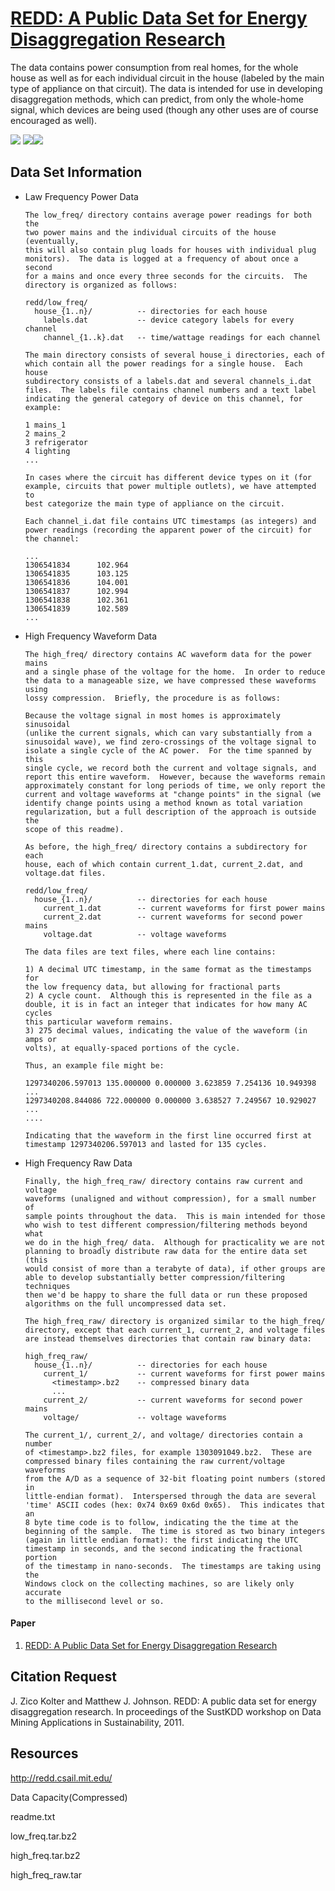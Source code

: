 # [REDD: A Public Data Set for Energy Disaggregation Research](<http://redd.csail.mit.edu/>)      

The data contains power consumption from real homes, for the whole house as well as for each individual circuit in the house (labeled by the main type of appliance on that circuit). The data is intended for use in developing disaggregation methods, which can predict, from only the whole-home signal, which devices are being used (though any other uses are of course encouraged as well).    

![](https://img.shields.io/badge/sector-power-lightblue.svg) ![](https://img.shields.io/badge/labeled-yes-blue.svg)![](https://img.shields.io/badge/time--series-yes-blue.svg)     

## Data Set Information      

- Law Frequency Power Data  

  ```
  The low_freq/ directory contains average power readings for both the
  two power mains and the individual circuits of the house (eventually,
  this will also contain plug loads for houses with individual plug
  monitors).  The data is logged at a frequency of about once a second
  for a mains and once every three seconds for the circuits.  The
  directory is organized as follows:
  
  redd/low_freq/
    house_{1..n}/          -- directories for each house
      labels.dat           -- device category labels for every channel
      channel_{1..k}.dat   -- time/wattage readings for each channel
  
  The main directory consists of several house_i directories, each of
  which contain all the power readings for a single house.  Each house
  subdirectory consists of a labels.dat and several channels_i.dat
  files.  The labels file contains channel numbers and a text label
  indicating the general category of device on this channel, for
  example:
  
  1 mains_1
  2 mains_2
  3 refrigerator
  4 lighting
  ...
  
  In cases where the circuit has different device types on it (for
  example, circuits that power multiple outlets), we have attempted to
  best categorize the main type of appliance on the circuit.
  
  Each channel_i.dat file contains UTC timestamps (as integers) and
  power readings (recording the apparent power of the circuit) for
  the channel:
  
  ...
  1306541834      102.964
  1306541835      103.125
  1306541836      104.001
  1306541837      102.994
  1306541838      102.361
  1306541839      102.589
  ...
  ```

- High Frequency Waveform Data    

  ```
  The high_freq/ directory contains AC waveform data for the power mains
  and a single phase of the voltage for the home.  In order to reduce
  the data to a manageable size, we have compressed these waveforms using
  lossy compression.  Briefly, the procedure is as follows:
  
  Because the voltage signal in most homes is approximately sinusoidal
  (unlike the current signals, which can vary substantially from a
  sinusoidal wave), we find zero-crossings of the voltage signal to
  isolate a single cycle of the AC power.  For the time spanned by this
  single cycle, we record both the current and voltage signals, and
  report this entire waveform.  However, because the waveforms remain
  approximately constant for long periods of time, we only report the
  current and voltage waveforms at "change points" in the signal (we
  identify change points using a method known as total variation
  regularization, but a full description of the approach is outside the
  scope of this readme).
  
  As before, the high_freq/ directory contains a subdirectory for each
  house, each of which contain current_1.dat, current_2.dat, and
  voltage.dat files.
  
  redd/low_freq/
    house_{1..n}/          -- directories for each house
      current_1.dat        -- current waveforms for first power mains
      current_2.dat        -- current waveforms for second power mains
      voltage.dat          -- voltage waveforms
  
  The data files are text files, where each line contains:
  
  1) A decimal UTC timestamp, in the same format as the timestamps for
  the low frequency data, but allowing for fractional parts
  2) A cycle count.  Although this is represented in the file as a
  double, it is in fact an integer that indicates for how many AC cycles
  this particular waveform remains.
  3) 275 decimal values, indicating the value of the waveform (in amps or
  volts), at equally-spaced portions of the cycle.
  
  Thus, an example file might be:
  
  1297340206.597013 135.000000 0.000000 3.623859 7.254136 10.949398 ...
  1297340208.844086 722.000000 0.000000 3.638527 7.249567 10.929027 ...
  ....
  
  Indicating that the waveform in the first line occurred first at
  timestamp 1297340206.597013 and lasted for 135 cycles.
  ```

- High Frequency Raw Data   

  ```
  Finally, the high_freq_raw/ directory contains raw current and voltage
  waveforms (unaligned and without compression), for a small number of
  sample points throughout the data.  This is main intended for those
  who wish to test different compression/filtering methods beyond what
  we do in the high_freq/ data.  Although for practicality we are not
  planning to broadly distribute raw data for the entire data set (this
  would consist of more than a terabyte of data), if other groups are
  able to develop substantially better compression/filtering techniques
  then we'd be happy to share the full data or run these proposed
  algorithms on the full uncompressed data set.
  
  The high_freq_raw/ directory is organized similar to the high_freq/
  directory, except that each current_1, current_2, and voltage files
  are instead themselves directories that contain raw binary data:
  
  high_freq_raw/
    house_{1..n}/          -- directories for each house
      current_1/           -- current waveforms for first power mains
        <timestamp>.bz2    -- compressed binary data
        ...
      current_2/           -- current waveforms for second power mains
      voltage/             -- voltage waveforms
  
  The current_1/, current_2/, and voltage/ directories contain a number
  of <timestamp>.bz2 files, for example 1303091049.bz2.  These are
  compressed binary files containing the raw current/voltage waveforms
  from the A/D as a sequence of 32-bit floating point numbers (stored in
  little-endian format).  Interspersed through the data are several
  'time' ASCII codes (hex: 0x74 0x69 0x6d 0x65).  This indicates that an
  8 byte time code is to follow, indicating the the time at the
  beginning of the sample.  The time is stored as two binary integers
  (again in little endian format): the first indicating the UTC
  timestamp in seconds, and the second indicating the fractional portion
  of the timestamp in nano-seconds.  The timestamps are taking using the
  Windows clock on the collecting machines, so are likely only accurate
  to the millisecond level or so.
  ```

#### Paper    

1. [REDD: A Public Data Set for Energy Disaggregation Research](<http://redd.csail.mit.edu/kolter-kddsust11.pdf>)         

## Citation Request

J. Zico Kolter and Matthew J. Johnson. REDD: A public data set for energy disaggregation research. In proceedings of the SustKDD workshop on Data Mining Applications in Sustainability, 2011.    

## Resources  
<http://redd.csail.mit.edu/>     

Data Capacity(Compressed)              

readme.txt    

low_freq.tar.bz2    

high_freq.tar.bz2   

high_freq_raw.tar    

​        